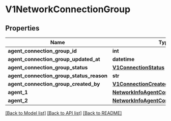 # V1NetworkConnectionGroup

## Properties
Name | Type | Description | Notes
------------ | ------------- | ------------- | -------------
**agent_connection_group_id** | **int** |  | 
**agent_connection_group_updated_at** | **datetime** |  | 
**agent_connection_group_status** | [**V1ConnectionStatus**](V1ConnectionStatus.md) |  | 
**agent_connection_group_status_reason** | **str** |  | 
**agent_connection_group_created_by** | [**V1ConnectionCreatedBy**](V1ConnectionCreatedBy.md) |  | 
**agent_1** | [**NetworkInfoAgentConnectionGroupAgent**](NetworkInfoAgentConnectionGroupAgent.md) |  | 
**agent_2** | [**NetworkInfoAgentConnectionGroupAgent**](NetworkInfoAgentConnectionGroupAgent.md) |  | 

[[Back to Model list]](../README.md#documentation-for-models) [[Back to API list]](../README.md#documentation-for-api-endpoints) [[Back to README]](../README.md)

